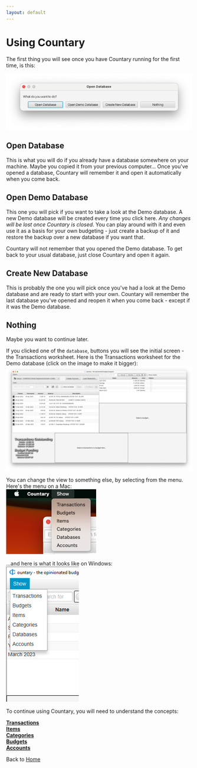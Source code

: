 ```yaml
---
layout: default
---
```

# Using Countary
The first thing you will see once you have Countary running for the first time,
is this:

![error dialog](images/open_database.png)

## Open Database
This is what you will do if you already have a database somewhere on your
machine. Maybe you copied it from your previous computer... Once you've opened
a database, Countary will remember it and open it automatically when you come back.

## Open Demo Database
This one you will pick if you want to take a look at the Demo database. A new 
Demo database will be created every time you click here. *Any changes will be 
lost once Countary is closed*. You can play around with it and even use it as 
a basis for your own budgeting - just create a backup of it and restore the 
backup over a new database if you want that.

Countary will not remember that you opened the Demo database. To get back to your
usual database, just close Countary and open it again.

## Create New Database
This is probably the one you will pick once you've had a look at the Demo
database and are ready to start with your own. Countary will remember the last
database you've opened and reopen it when you come back - except if it was the Demo
database.

## Nothing
Maybe you want to continue later.

If you clicked one of the `database`, buttons you will see the initial screen - the
Transactions worksheet. Here is the Transactions worksheet for the Demo database
(click on the image to make it bigger):
[![Transactions Worksheet](images/transactions_worksheet.png)](images/transactions_worksheet.png)

You can change the view to something else, by selecting from the menu. Here's the
menu on a Mac:  
![Menu on a Mac](images/menu_mac.png)

...and here is what it looks like on Windows:  
![Menu on Windows](images/menu_windows.png)

To continue using Countary, you will need to understand the concepts:

[**Transactions**](transactions.markdown)  
[**Items**](items.markdown)  
[**Categories**](categories.markdown)  
[**Budgets**](budgets.markdown)  
[**Accounts**](accounts.markdown)  

Back to [Home](index.markdown)
